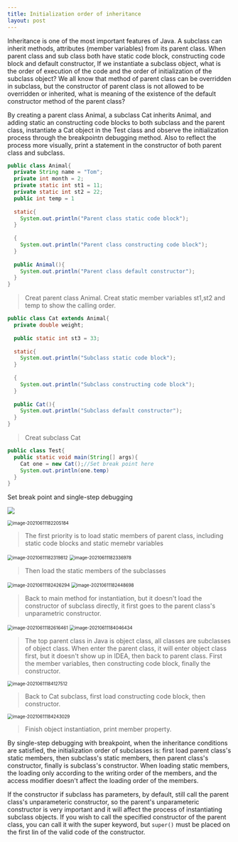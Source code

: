 ```yaml
---
title: Initialization order of inheritance
layout: post
---
```


Inheritance is one of the most important features of Java. A subclass can inherit methods, attributes (member variables) from its parent class. When parent class and sub class both have static code block, constructing code block and default constructor, If we instantiate a subclass object, what is the order of execution of the code and the order of initialization of the subclass object? We all know that method of parent class can be overridden in subclass, but the constructor of parent class is not allowed to be overridden or inherited, what is meaning of the existence of the default constructor method of the parent class? 

By creating a parent class Animal, a subclass Cat inherits Animal, and adding static an constructing code blocks to both subclass and the parent class, instantiate a Cat object in the Test class and observe the initialization process through the breakpointn debugging method. Also to reflect the process more visually, print a statement in the constructor of both parent class and subclass.

```java
public class Animal{
  private String name = "Tom";
  private int month = 2;
  private static int st1 = 11;
  private static int st2 = 22;
  public int temp = 1
    
  static{
    System.out.println("Parent class static code block");
  }
  
  {
    System.out.println("Parent class constructing code block");
  }
  
  public Animal(){
    System.out.println("Parent class default constructor");
  }
}
```

> Creat parent class Animal. Creat static member variables st1,st2 and temp to show the calling order.

```java
public class Cat extends Animal{
  private double weight;
  
  public static int st3 = 33;
  
  static{
    System.out.println("Subclass static code block");
  }
  
  {
    System.out.println("Subclass constructing code block");
  }
  
  public Cat(){
    System.out.println("Subclass default constructor");
  }
}
```

> Creat subclass Cat

```java
public class Test{
  public static void main(String[] args){
    Cat one = new Cat();//Set break point here
    System.out.println(one.temp)
  }
}
```



Set break point and single-step debugging

![](2021_06_11/01.png)

<img src="/Users/yilong/Library/Application Support/typora-user-images/image-20210611182205184.png" alt="image-20210611182205184" style="zoom:71%;" />

> The first priority is to load static members of parent class, including static code blocks and static memebr variables

<img src="/Users/yilong/Library/Application Support/typora-user-images/image-20210611182319812.png" alt="image-20210611182319812" style="zoom:71%;" />

<img src="/Users/yilong/Library/Application Support/typora-user-images/image-20210611182336978.png" alt="image-20210611182336978" style="zoom:71%;" />

> Then load the static members of the subclasses

<img src="/Users/yilong/Library/Application Support/typora-user-images/image-20210611182426294.png" alt="image-20210611182426294" style="zoom:71%;" />

<img src="/Users/yilong/Library/Application Support/typora-user-images/image-20210611182448698.png" alt="image-20210611182448698" style="zoom:71%;" />

> Back to main method for instantiation, but it doesn't load the constructor of subclass directly, it first goes to the parent class's unparametric constructor.

<img src="/Users/yilong/Library/Application Support/typora-user-images/image-20210611182616461.png" alt="image-20210611182616461" style="zoom:71%;" />

<img src="/Users/yilong/Library/Application Support/typora-user-images/image-20210611184046434.png" alt="image-20210611184046434" style="zoom:71%;" />

> The top parent class in Java is object class, all classes are subclasses of object class. When enter the parent class, it will enter object class first, but it doesn't show up in IDEA, then back to parent class. First the member variables, then constructing code block, finally the constructor.

<img src="/Users/yilong/Library/Application Support/typora-user-images/image-20210611184127512.png" alt="image-20210611184127512" style="zoom:71%;" />

> Back to Cat subclass, first load constructing code block,  then constructor.

<img src="/Users/yilong/Library/Application Support/typora-user-images/image-20210611184243029.png" alt="image-20210611184243029" style="zoom:71%;" />

> Finish object instantiation, print member property.

By single-step debugging with breakpoint, when the inheritance conditions are satisfied, the initialization order of subclasses is: first load parent class's static members, then subclass's static members, then parent class's constructor, finally is subclass's constructor. When loading static members, the loading only according to the writing order of the members, and the access modifier doesn't affect the loading order of the members.

If the constructor if subclass has parameters, by default, still call the parent class's unparameteric constructor, so the parent's unparameteric constructor is very important and it will affect the process of instantiating subclass objects. If you wish to call the specified constructor of the parent class, you can call it with the super keyword, but `super()` must be placed on the first lin of the valid code of the constructor.















